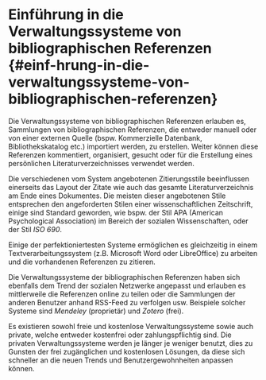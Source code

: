 # Einführung in die Verwaltungssysteme von bibliographischen Referenzen {#einf-hrung-in-die-verwaltungssysteme-von-bibliographischen-referenzen}

Die Verwaltungssysteme von bibliographischen Referenzen erlauben es, Sammlungen von bibliographischen Referenzen, die entweder manuell oder von einer externen Quelle (bspw. Kommerzielle Datenbank, Bibliothekskatalog etc.) importiert werden, zu erstellen. Weiter können diese Referenzen kommentiert, organisiert, gesucht oder für die Erstellung eines persönlichen Literaturverzeichnisses verwendet werden.

Die verschiedenen vom System angebotenen Zitierungsstile beeinflussen einerseits das Layout der Zitate wie auch das gesamte Literaturverzeichnis am Ende eines Dokumentes. Die meisten dieser angebotenen Stile entsprechen den angeforderten Stilen einer wissenschaftlichen Zeitschrift, einige sind Standard geworden, wie bspw. der Stil APA (American Psychological Association) im Bereich der sozialen Wissenschaften, oder der Stil _ISO 690_.

Einige der perfektioniertesten Systeme ermöglichen es gleichzeitig in einem Textverarbeitungssystem (z.B. Microsoft Word oder LibreOffice) zu arbeiten und die vorhandenen Referenzen zu zitieren.

Die Verwaltungssysteme der bibliographischen Referenzen haben sich ebenfalls dem Trend der sozialen Netzwerke angepasst und erlauben es mittlerweile die Referenzen online zu teilen oder die Sammlungen der anderen Benutzer anhand RSS-Feed zu verfolgen usw. Beispiele solcher Systeme sind _Mendeley_ (proprietär) und _Zotero_ (frei).

Es existieren sowohl freie und kostenlose Verwaltungssysteme sowie auch private, welche entweder kostenfrei oder zahlungspflichtig sind. Die privaten Verwaltungssysteme werden je länger je weniger benutzt, dies zu Gunsten der frei zugänglichen und kostenlosen Lösungen, da diese sich schneller an die neuen Trends und Benutzergewohnheiten anpassen können.